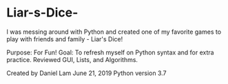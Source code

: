 # Liar-s-Dice-
I was messing around with Python and created one of my favorite games to play with friends and family - Liar's Dice!

Purpose: For Fun!
Goal: To refresh myself on Python syntax and for extra practice. Reviewed GUI, Lists, and Algorithms.

Created by Daniel Lam
June 21, 2019
Python version 3.7
